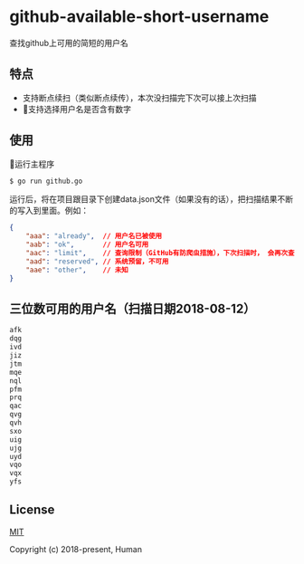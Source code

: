 # github-available-short-username

查找github上可用的简短的用户名

## 特点

- 支持断点续扫（类似断点续传），本次没扫描完下次可以接上次扫描
- 支持选择用户名是否含有数字

## 使用

运行主程序

```bash
$ go run github.go
```

运行后，将在项目跟目录下创建data.json文件（如果没有的话），把扫描结果不断的写入到里面。例如：

```json
{
    "aaa": "already",  // 用户名已被使用
    "aab": "ok",       // 用户名可用
    "aac": "limit",    // 查询限制（GitHub有防爬虫措施），下次扫描时， 会再次查询
    "aad": "reserved", // 系统预留，不可用
    "aae": "other",    // 未知
}
```

## 三位数可用的用户名（扫描日期2018-08-12）

```txt
afk
dqg
ivd
jiz
jtm
mqe
nql
pfm
prq
qac
qvg
qvh
sxo
uig
ujg
uyd
vqo
vqx
yfs
```

## License

[MIT](http://opensource.org/licenses/MIT)

Copyright (c) 2018-present, Human